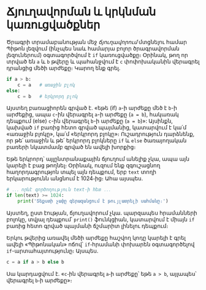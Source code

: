 # Ճյուղավորման և կրկնման կառուցվածքներ

Ծրագրի տրամաբանության մեջ _ճյուղավորում_ մտցնելու համար Պիթոն լեզվում (ինչպես նաև համարյա բոլոր ծրագրավորման լեզուներում) օգտագործվում է `if` կառուցվածքը։ Օրինակ, թող որ տրված են `a` և `b` թվերը և պահանջվում է `c` փոփոխականին վերագրել դրանցից մեծի արժեքը։ Կարող ենք գրել․

```Python
if a > b:
    c = a   # առաջին բլոկ
else:
    c = b   # երկրորդ բլոկ
```

Այստեղ բառացիորեն գրված է. «եթե (if) `a`-ի արժեքը մեծ է `b`-ի արժեքից, ապա `c`-ին վերագրել `a`-ի արժեքը (`a = b`), հակառակ դեպքում (else) `c`-ին վերագրել `b`-ի արժեքը (`a = b`)»: Այսինքն, կախված `if` բառից հետո գրված պայմանից, կատարվում է կա՛մ «առաջին բլոկը», կա՛մ «երկրորդ բլոկը»։ Ուշադրություն դարձնենք, որ թե՛ առաջին և թե՛ երկրորդ բլոկները `if` և `else` ծառայողական բառերի նկատմամբ գրված են ավելի խորքից։

Եթե երկրորդ՝ այլընտրանաքային ճյուղում անելիք չկա, ապա այն կարելի է բաց թողնել։ Օրինակ, ուզում ենք զգուշացնող հաղորդագրությոն տպել այն դեպքում, երբ `text` տողի երկարությունն անցնում է 1024֊ից։ Ահա այսպես․

```Python
# ․․․ որևէ գործողություն text֊ի հետ ․․․
if len(text) >= 1024:
    print('Տեքստի չափը գերազանցում է թույլատրելի սահմանը։')
```

Այստեղ, ըստ էության, ճյուղավորում չկա․ պարզապես հրամանների բոլոկը, տվյալ դեպքում՝ `print()` ֆունկցիան, կատարվում է միայն `if` բառից հետո գրված պայմանի ճշմարիտ լինելու դեպքում։

Երկու թվերից առավել մեծի արժեքը հաշվող կոդը կարելի է գրել ավելի «Պիթոնական» ոճով՝ `if`֊հրամանի փոխարեն օգտագործելով `if`-արտահայտությունը։ Այսպես․

```Python
c = a if a > b else b
```

Սա կարդացվում է․ «`c`֊ին վերագրել `a`֊ի արժեքը՝ եթե `a > b`, այլապես՝ վերագրել `b`֊ի արժեքը»։




